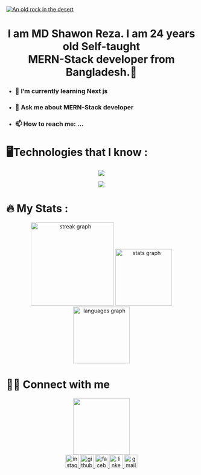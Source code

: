 




[![An old rock in the desert](https://i.ibb.co/J5Bd4Dq/Web-Development-Image.jpg "Shiprock, New Mexico by Beau Rogers")](https://www.flickr.com/photos/beaurogers/31833779864/in/photolist-Qv3rFw-34mt9F-a9Cmfy-5Ha3Zi-9msKdv-o3hgjr-hWpUte-4WMsJ1-KUQ8N-deshUb-vssBD-6CQci6-8AFCiD-zsJWT-nNfsgB-dPDwZJ-bn9JGn-5HtSXY-6CUhAL-a4UTXB-ugPum-KUPSo-fBLNm-6CUmpy-4WMsc9-8a7D3T-83KJev-6CQ2bK-nNusHJ-a78rQH-nw3NvT-7aq2qf-8wwBso-3nNceh-ugSKP-4mh4kh-bbeeqH-a7biME-q3PtTf-brFpgb-cg38zw-bXMZc-nJPELD-f58Lmo-bXMYG-bz8AAi-bxNtNT-bXMYi-bXMY6-bXMYv)



<div >
<h1 align="center">I am MD Shawon Reza. I am 24 years old Self-taught <br> MERN-Stack developer from Bangladesh.🚀</h1>
<ul>
<li> <h3>🌱 I’m currently learning Next js</h3> </li>
<li> <h3> 💬 Ask me about MERN-Stack developer</h3></li>
<li>  <h3>📫 How to reach me: ... </h3></li>
</ul>
</div>


 
<h1>🖥️Technologies that I know :</h1>
<p align="center">
  <a href="https://skillicons.dev">
    <img src="https://skillicons.dev/icons?i=react,js,html,css,tailwind,materialui&perline=6" />
  </a>
</p>
<p align="center" >
  <a href="https://skillicons.dev">
    <img src="https://skillicons.dev/icons?i=nodejs,mongodb,firebase,github,figma&perline=6" />
  </a>
</p>


<div align="center">
<h1 align="left">🔥   My Stats :</h1>



<div align="center">
  <img src="https://streak-stats.demolab.com?user=mdshawonreza&locale=en&mode=daily&theme=dark&hide_border=false&border_radius=5&order=3" height="220" alt="streak graph"  />

  <img src="https://github-readme-stats.vercel.app/api?username=mdshawonreza&hide_title=false&hide_rank=false&show_icons=true&include_all_commits=true&count_private=true&disable_animations=false&theme=dracula&locale=en&hide_border=false" height="150" alt="stats graph"  />
  <img src="https://github-readme-stats.vercel.app/api/top-langs?username=mdshawonreza&locale=en&hide_title=false&layout=compact&card_width=320&langs_count=5&theme=dracula&hide_border=false" height="150" alt="languages graph"  />
</div>

<!-- <a href="https://git.io/streak-stats"><img src="https://github-readme-streak-stats.herokuapp.com?user=mdshawonreza&theme=transparent&border_radius=10" alt="GitHub Streak" /></a> -->

</div>

<h1>💁‍♂️ Connect with me</h1>

<div align="center">
  <img height="150" src="https://camo.githubusercontent.com/62da68eb62b1e5f175f7d1f0191dd89a653d7908feb22d37d4a0ab07365d6791/68747470733a2f2f6d656469612e67697068792e636f6d2f6d656469612f4d3967624264396e6244724f5475314d71782f67697068792e676966"  />
</div>

<div align="center">
<a href="https://instagram.com/shawon.fahad" target="blank">
<img src="https://img.shields.io/static/v1?message=Instagram&logo=instagram&label=&color=E4405F&logoColor=white&labelColor=&style=for-the-badge" height="35" alt="instagram logo"  />
</a>
<a href="https://github.com/mdshawonreza" target="blank">
<img src="https://img.shields.io/static/v1?message=Github&logo=github&label=&color=gray&logoColor=white&labelColor=&style=for-the-badge" height="35" alt="github logo"  />
</a>
<a href="https://www.facebook.com/md.shawonrj?mibextid=ZbWKwL" target="blank">
<img src="https://img.shields.io/static/v1?message=Facebook&logo=facebook&label=&color=blue&logoColor=white&labelColor=&style=for-the-badge" height="35" alt="facebook logo"  />
</a>

<a href="https://linkedin.com/in/md-shawon-reza-6840b8224" target="blank">
 <img src="https://img.shields.io/static/v1?message=LinkedIn&logo=linkedin&label=&color=0077B5&logoColor=white&labelColor=&style=for-the-badge" height="35" alt="linkedin logo"  />
</a>
<a href="https://mail.google.com/mail/u/0/#inbox" target="blank">
  <img src="https://img.shields.io/static/v1?message=Gmail&logo=gmail&label=&color=D14836&logoColor=white&labelColor=&style=for-the-badge" height="35" alt="gmail logo"/>
</a>
</div>



###




